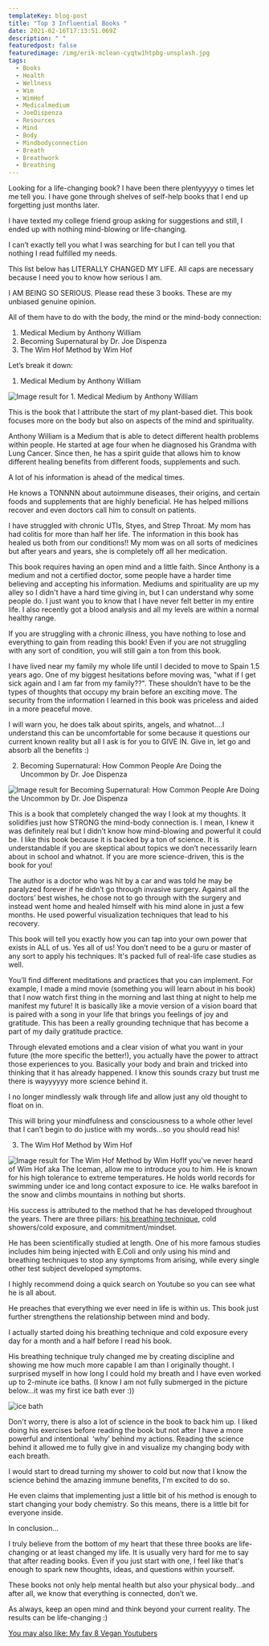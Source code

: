 ```yaml
---
templateKey: blog-post
title: "Top 3 Influential Books "
date: 2021-02-16T17:13:51.069Z
description: " "
featuredpost: false
featuredimage: /img/erik-mclean-cyqtw1htpbg-unsplash.jpg
tags:
  - Books
  - Health
  - Wellness
  - Wim
  - WimHof
  - Medicalmedium
  - JoeDispenza
  - Resources
  - Mind
  - Body
  - Mindbodyconnection
  - Breath
  - Breathwork
  - Breathing
---
```

Looking for a life-changing book? I have been there plentyyyyy o times let me tell you. I have gone through shelves of self-help books that I end up forgetting just months later. 

I have texted my college friend group asking for suggestions and still, I ended up with nothing mind-blowing or life-changing. 

I can’t exactly tell you what I was searching for but I can tell you that nothing I read fulfilled my needs.

This list below has LITERALLY CHANGED MY LIFE. All caps are necessary because I need you to know how serious I am.

I AM BEING SO SERIOUS. Please read these 3 books. These are my unbiased genuine opinion.

All of them have to do with the body, the mind or the mind-body connection:

1. Medical Medium by Anthony William
2. Becoming Supernatural by Dr. Joe Dispenza
3. The Wim Hof Method by Wim Hof

Let’s break it down:

1. Medical Medium by Anthony William

![Image result for 1. Medical Medium by Anthony William](https://target.scene7.com/is/image/Target/GUEST_94236a75-79ab-43ad-9960-4e3356a48073?wid=488&hei=488&fmt=pjpeg)

This is the book that I attribute the start of my plant-based diet. This book focuses more on the body but also on aspects of the mind and spirituality.

Anthony William is a Medium that is able to detect different health problems within people. He started at age four when he diagnosed his Grandma with Lung Cancer. Since then, he has a spirit guide that allows him to know different healing benefits from different foods, supplements and such. 

A lot of his information is ahead of the medical times.

He knows a TONNNN about autoimmune diseases, their origins, and certain foods and supplements that are highly beneficial. He has helped millions recover and even doctors call him to consult on patients. 

I have struggled with chronic UTIs, Styes, and Strep Throat. My mom has had colitis for more than half her life. The information in this book has healed us both from our conditions!! My mom was on all sorts of medicines but after years and years, she is completely off all her medication. 

This book requires having an open mind and a little faith. Since Anthony is a medium and not a certified doctor, some people have a harder time believing and accepting his information. Mediums and spirituality are up my alley so I didn't have a hard time giving in, but I can understand why some people do. I just want you to know that I have never felt better in my entire life. I also recently got a blood analysis and all my levels are within a normal healthy range. 

If you are struggling with a chronic illness, you have nothing to lose and everything to gain from reading this book! Even if you are not struggling with any sort of condition, you will still gain a ton from this book. 

I have lived near my family my whole life until I decided to move to Spain 1.5 years ago. One of my biggest hesitations before moving was, "what if I get sick again and I am far from my family??". These shouldn’t have to be the types of thoughts that occupy my brain before an exciting move. The security from the information I learned in this book was priceless and aided in a more peaceful move. 

I will warn you, he does talk about spirits, angels, and whatnot….I understand this can be uncomfortable for some because it questions our current known reality but all I ask is for you to GIVE IN. Give in, let go and absorb all the benefits :)

2. Becoming Supernatural: How Common People Are Doing the Uncommon by Dr. Joe Dispenza

![Image result for Becoming Supernatural: How Common People Are Doing the Uncommon by Dr. Joe Dispenza](https://images-na.ssl-images-amazon.com/images/I/A1Z78NY9zmL.jpg)

This is a book that completely changed the way I look at my thoughts. It solidifies just how STRONG the mind-body connection is. I mean, I knew it was definitely real but I didn’t know how mind-blowing and powerful it could be. I like this book because it is backed by a ton of science. It is understandable if you are skeptical about topics we don’t necessarily learn about in school and whatnot. If you are more science-driven, this is the book for you!

The author is a doctor who was hit by a car and was told he may be paralyzed forever if he didn’t go through invasive surgery. Against all the doctors’ best wishes, he chose not to go through with the surgery and instead went home and healed himself with his mind alone in just a few months. He used powerful visualization techniques that lead to his recovery. 

This book will tell you exactly how you can tap into your own power that exists in ALL of us. Yes all of us! You don’t need to be a guru or master of any sort to apply his techniques. It's packed full of real-life case studies as well.

You’ll find different meditations and practices that you can implement. For example, I made a mind movie (something you will learn about in his book) that I now watch first thing in the morning and last thing at night to help me manifest my future! It is basically like a movie version of a vision board that is paired with a song in your life that brings you feelings of joy and gratitude. This has been a really grounding technique that has become a part of my daily gratitude practice. 

Through elevated emotions and a clear vision of what you want in your future (the more specific the better!), you actually have the power to attract those experiences to you. Basically your body and brain and tricked into thinking that it has already happened. I know this sounds crazy but trust me there is wayyyyyy more science behind it.

I no longer mindlessly walk through life and allow just any old thought to float on in. 

This will bring your mindfulness and consciousness to a whole other level that I can’t begin to do justice with my words...so you should read his!

3. The Wim Hof Method by Wim Hof 

![Image result for The Wim Hof Method by Wim Hof](https://images-na.ssl-images-amazon.com/images/I/81zPAiGdOFL.jpg)If you've never heard of Wim Hof aka The Iceman, allow me to introduce you to him. He is known for his high tolerance to extreme temperatures. He holds world records for swimming under ice and long contact exposure to ice. He walks barefoot in the snow and climbs mountains in nothing but shorts.

His success is attributed to the method that he has developed throughout the years. There are three pillars: [his breathing technique](https://www.youtube.com/watch?v=tybOi4hjZFQ), cold showers/cold exposure, and commitment/mindset. 

He has been scientifically studied at length. One of his more famous studies includes him being injected with E.Coli and only using his mind and breathing techniques to stop any symptoms from arising, while every single other test subject developed symptoms. 

I highly recommend doing a quick search on Youtube so you can see what he is all about. 

He preaches that everything we ever need in life is within us. This book just further strengthens the relationship between mind and body. 

I actually started doing his breathing technique and cold exposure every day for a month and a half before I read his book. 

His breathing technique truly changed me by creating discipline and showing me how much more capable I am than I originally thought. I surprised myself in how long I could hold my breath and I have even worked up to 2-minute ice baths. (I know I am not fully submerged in the picture below...it was my first ice bath ever :))

![ice bath](/img/0.jpg "ice bath")

Don't worry, there is also a lot of science in the book to back him up. I liked doing his exercises before reading the book but not after I have a more powerful and intentional  ‘why’ behind my actions. Reading the science behind it allowed me to fully give in and visualize my changing body with each breath. 

I would start to dread turning my shower to cold but now that I know the science behind the amazing immune benefits, I'm excited to do so. 

He even claims that implementing just a little bit of his method is enough to start changing your body chemistry. So this means, there is a little bit for everyone inside. 

In conclusion...

I truly believe from the bottom of my heart that these three books are life-changing or at least changed my life. It is usually very hard for me to say that after reading books. Even if you just start with one, I feel like that's enough to spark new thoughts, ideas, and questions within yourself.

These books not only help mental health but also your physical body...and after all, we know that everything is connected, don’t we. 

As always, keep an open mind and think beyond your current reality. The results can be life-changing :)

[You may also like: My fav 8 Vegan Youtubers](https://thehumanitybooks.com/blog/2021-01-22-my-fav-8-vegan-youtubers/)